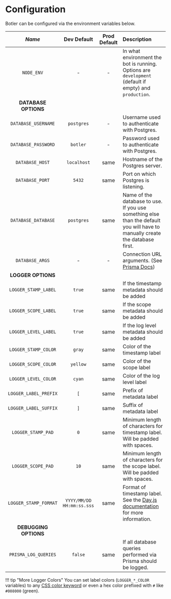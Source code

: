 # Configuration

Botler can be configured via the environment variables below.

<!-- The underscores surrounding "Name" are there to force a certain column with. This should be done via CSS in the future -->
| _________Name_________ |        Dev Default        | Prod Default | Description                                                                                                                  |
| :--------------------: | :-----------------------: | :----------: | :--------------------------------------------------------------------------------------------------------------------------- |
|       `NODE_ENV`       |             -             |      -       | In what environment the bot is running. Options are `development` (default if empty) and `production`.                       |
|  **DATABASE OPTIONS**  |
|  `DATABASE_USERNAME`   |        `postgres`         |      -       | Username used to authenticate with Postgres.                                                                                 |
|  `DATABASE_PASSWORD`   |         `botler`          |      -       | Password used to authenticate with Postgres.                                                                                 |
|    `DATABASE_HOST`     |        `localhost`        |     same     | Hostname of the Postgres server.                                                                                             |
|    `DATABASE_PORT`     |          `5432`           |     same     | Port on which Postgres is listening.                                                                                         |
|  `DATABASE_DATABASE`   |        `postgres`         |     same     | Name of the database to use. If you use something else than the default you will have to manually create the database first. |
|    `DATABASE_ARGS`     |             -             |      -       | Connection URL arguments. (See [Prisma Docs](https://www.prisma.io/docs/concepts/database-connectors/postgresql#arguments))  |
|   **LOGGER OPTIONS**   |
|  `LOGGER_STAMP_LABEL`  |          `true`           |     same     | If the timestamp metadata should be added                                                                                    |
|  `LOGGER_SCOPE_LABEL`  |          `true`           |     same     | If the scope metadata should be added                                                                                        |
|  `LOGGER_LEVEL_LABEL`  |          `true`           |     same     | If the log level metadata should be added                                                                                    |
|  `LOGGER_STAMP_COLOR`  |          `gray`           |     same     | Color of the timestamp label                                                                                                 |
|  `LOGGER_SCOPE_COLOR`  |         `yellow`          |     same     | Color of the scope label                                                                                                     |
|  `LOGGER_LEVEL_COLOR`  |          `cyan`           |     same     | Color of the log level label                                                                                                 |
| `LOGGER_LABEL_PREFIX`  |            `[`            |     same     | Prefix of metadata label                                                                                                     |
| `LOGGER_LABEL_SUFFIX`  |            `]`            |     same     | Suffix of metadata label                                                                                                     |
|   `LOGGER_STAMP_PAD`   |            `0`            |     same     | Minimum length of characters for timestamp label. Will be padded with spaces.                                                |
|   `LOGGER_SCOPE_PAD`   |           `10`            |     same     | Minimum length of characters for the scope label. Will be padded with spaces.                                                |
| `LOGGER_STAMP_FORMAT`  | `YYYY/MM/DD HH:mm:ss.sss` |     same     | Format of timestamp label. See the [Day.js documentation](https://day.js.org/docs/en/display/format) for more information.   |
| **DEBUGGING OPTIONS**  |
|  `PRISMA_LOG_QUERIES`  |          `false`          |     same     | If all database queries performed via Prisma should be logged.                                                               |

!!! tip "More Logger Colors"
    You can set label colors (`LOGGER_*_COLOR` variables) to any [CSS color keyword](https://www.w3.org/wiki/CSS/Properties/color/keywords)
    or even a hex color prefixed with `#` like `#008000` (green).
